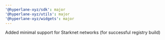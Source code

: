 ```yaml
---
'@hyperlane-xyz/sdk': major
'@hyperlane-xyz/utils': major
'@hyperlane-xyz/widgets': major
---
```


Added minimal support for Starknet networks (for successful registry build)
